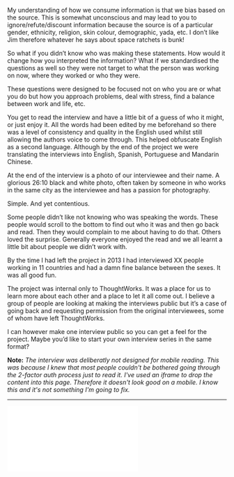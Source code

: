 My understanding of how we consume information is that we bias based on the source. This is somewhat unconscious and may lead to you to ignore/refute/discount information because the source is of a particular gender, ethnicity, religion, skin colour, demographic, yada, etc. I don’t like Jim therefore whatever he says about space ratchets is bunk!

So what if you didn’t know who was making these statements. How would it change how you interpreted the information? What if we standardised the questions as well so they were not target to what the person was working on now, where they worked or who they were.

These questions were designed to be focused not on who you are or what you do but how you approach problems, deal with stress, find a balance between work and life, etc.

You get to read the interview and have a little bit of a guess of who it might, or just enjoy it. All the words had been edited by me beforehand so there was a level of consistency and quality in the English used whilst still allowing the authors voice to come through. This helped obfuscate English as a second language. Although by the end of the project we were translating the interviews into English, Spanish, Portuguese and Mandarin Chinese.

At the end of the interview is a photo of our interviewee and their name. A glorious 26:10 black and white photo, often taken by someone in who works in the same city as the interviewee and has a passion for photography.

Simple. And yet contentious.

Some people didn’t like not knowing who was speaking the words. These people would scroll to the bottom to find out who it was and then go back and read. Then they would complain to me about having to do that. Others loved the surprise. Generally everyone enjoyed the read and we all learnt a little bit about people we didn’t work with.

By the time I had left the project in 2013 I had interviewed XX people working in 11 countries and had a damn fine balance between the sexes. It was all good fun.

The project was internal only to ThoughtWorks. It was a place for us to learn more about each other and a place to let it all come out. I believe a group of people are looking at making the interviews public but it’s a case of going back and requesting permission from the original interviewees, some of whom have left ThoughtWorks.

I can however make one interview public so you can get a feel for the project. Maybe you’d like to start your own interview series in the same format?

**Note:** *The interview was deliberatly not designed for mobile reading. This was because I knew that most people couldn't be bothered going through the 2-factor auth process just to read it. I've used an iframe to drop the content into this page. Therefore it doesn't look good on a mobile. I know this and it's not something I'm going to fix.*

***

<iframe src="/static/the-interview.html" frameborder="0" scrolling="no" onload='javascript:resizeIframe(this);'></iframe>
